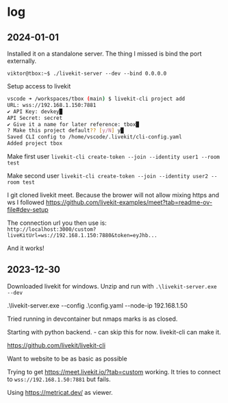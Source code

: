 # log

## 2024-01-01

Installed it on a standalone server.
The thing I missed is bind the port externally.

``viktor@tbox:~$ ./livekit-server --dev --bind 0.0.0.0``

Setup access to livekit

~~~sh
vscode ➜ /workspaces/tbox (main) $ livekit-cli project add
URL: wss://192.168.1.150:7881
✔ API Key: devkey█
API Secret: secret
✔ Give it a name for later reference: tbox█
? Make this project default?? [y/N] y█
Saved CLI config to /home/vscode/.livekit/cli-config.yaml
Added project tbox
~~~

Make first user
``livekit-cli create-token --join --identity user1 --room test``

Make second user
``livekit-cli create-token --join --identity user2 --room test``

I git cloned livekit meet. Because the brower will not allow mixing https and ws
I followed https://github.com/livekit-examples/meet?tab=readme-ov-file#dev-setup

The connection url you then use is:  
``http://localhost:3000/custom?liveKitUrl=ws://192.168.1.150:7880&token=eyJhb...``

And it works!

## 2023-12-30

Downloaded livekit for windows. Unzip and run with `.\livekit-server.exe --dev`

.\livekit-server.exe --config .\config.yaml --node-ip 192.168.1.50

Tried running in devcontainer but nmaps marks is as closed.

Starting with python backend. - can skip this for now. livekit-cli can make it.

https://github.com/livekit/livekit-cli


Want to website to be as basic as possible

Trying to get https://meet.livekit.io/?tab=custom working. It tries to connect to `wss://192.168.1.50:7881` but fails.

Using https://metricat.dev/ as viewer.


